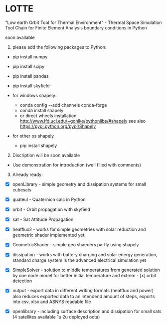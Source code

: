 # LOTTE
"Low earth Orbit Tool for Thermal Environment" - Thermal Space Simulation Tool Chain for Finite Element Analysis boundary conditions in Python

soon available

1. please add the following packages to Python:
 - pip install numpy
 - pip install scipy
 - pip install pandas
 - pip install skyfield

- for windows shapely:
  - conda config --add channels conda-forge
  - conda install shapely
  - or direct wheels installation  http://www.lfd.uci.edu/~gohlke/pythonlibs/#shapely  see also https://pypi.python.org/pypi/Shapely

 - for other os shapely
   - pip install shapely

2. Discription will be soon available

 - Use demonstration for introduction (well filled with comments)

3. Already ready:

- [x] openLibrary - simple geometry and dissipation systems for small cubesats
- [x] quateul - Quaternion calc in Python
- [x] orbit - Orbit propagation with skyfield
- [x] sat   - Sat Attitude Propagation
- [x] heatflux2 - works for simple geometries with solar reduction and geometric shader implemented yet
- [x] GeometricShader - simple geo shaeders partly using shapely
- [x] dissipation - works with battery charging and solar energy generation, standard charge system is the advanced electrical simulation yet
- [x] SimpleSolver - solution to middle temperatures from generated solution by one node model for better initial temperature and extrem - [x] orbit detection
- [x] output - export data in different writing formats (heatflux and power) also reduces exported data to an intendend amount of steps, exports into csv, xlsx and ASNYS readable file 

- [x] openlibrary - including surface description and dissipation for small sats (4 satellites available 1u 2u deployed octa)
